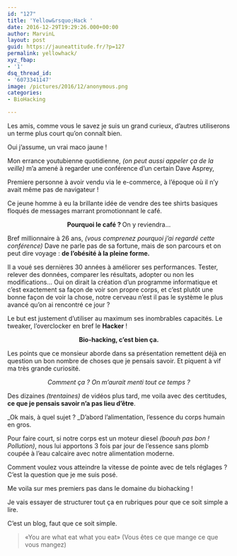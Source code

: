 ```yaml
---
id: "127"
title: 'Yellow&rsquo;Hack '
date: 2016-12-29T19:29:26.000+00:00
author: MarvinL
layout: post
guid: https://jauneattitude.fr/?p=127
permalink: yellowhack/
xyz_fbap:
- '1'
dsq_thread_id:
- '6073341147'
image: /pictures/2016/12/anonymous.png
categories:
- BioHacking

---
```

Les amis, comme vous le savez je suis un grand curieux, d’autres utiliserons un terme plus court qu’on connaît bien.

Oui j’assume, un vrai maco jaune !

Mon errance youtubienne quotidienne, _(on peut aussi appeler ça de la veille)_ m’a amené à regarder une conférence  d’un certain Dave Asprey,

Premiere personne à avoir vendu via le e-commerce, à l’époque où il n’y avait même pas de navigateur !

Ce jeune homme à eu la brillante idée de vendre des tee shirts basiques floqués de messages marrant promotionnant le café.

<p style="text-align: center;">
<strong>Pourquoi le café ? </strong>On y reviendra…
</p>

Bref millionnaire à 26 ans, _(vous comprenez pourquoi j’ai regardé cette conférence)_ Dave ne parle pas de sa fortune, mais de son parcours et on peut dire voyage : **de l’obésité à la pleine forme.**

Il a voué ses dernières 30 années à améliorer ses performances. Tester, relever des données, comparer les résultats, adopter ou non les modifications… Oui on dirait la création d’un programme informatique et c’est exactement sa façon de voir son propre corps, et c’est plutôt une bonne façon de voir la chose, notre cerveau n’est il pas le système le plus avancé qu’on ai rencontré ce jour ?

Le but est justement d’utiliser au maximum ses inombrables capacités. Le tweaker, l’overclocker en bref le **Hacker** !

<p style="text-align: center;">
<strong>Bio-hacking, c’est bien ça.</strong>
</p>

Les points que ce monsieur aborde dans sa présentation remettent déjà en question un bon nombre de choses que je pensais savoir. Et piquent à vif ma très grande curiosité.

<p style="text-align: center;">
<em>Comment ça ? On m’aurait menti tout ce temps ?</em>
</p>

Des dizaines _(trentaines)_ de vidéos plus tard, me voila avec des certitudes, **ce que je pensais savoir n’a pas lieu d’être**.

_Ok mais, à quel sujet ? _D’abord l’alimentation, l’essence du corps humain en gros.

Pour faire court, si notre corps est un moteur diesel _(boouh pas bon ! Pollution)_, nous lui apportons 3 fois par jour de l’essence sans plomb coupée à l’eau calcaire avec notre alimentation moderne.

Comment voulez vous atteindre la vitesse de pointe avec de tels réglages ? C’est la question que je me suis posé.

Me voila sur mes premiers pas dans le domaine du biohacking !

Je vais essayer de structurer tout ça en rubriques pour que ce soit simple a lire.

C’est un blog, faut que ce soit simple.

> «You are what eat what you eat» (Vous êtes ce que mange ce que vous mangez)
